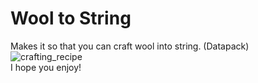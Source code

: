 # Wool to String
Makes it so that you can craft wool into string. (Datapack)  
![crafting_recipe](https://user-images.githubusercontent.com/86502397/123562033-f0b29600-d760-11eb-9e55-e703ab44e2f9.png)  
I hope you enjoy!
